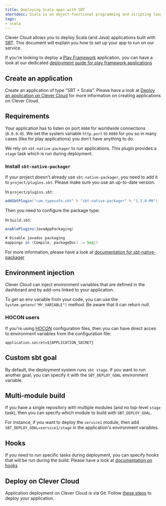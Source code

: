 ```yaml
---
title: Deploying Scala apps with SBT
shortdesc: Scala is an object-functional programming and scripting language that runs on the Java platform…
tags:
- scala
---
```


Clever Cloud allows you to deploy Scala (and Java) applications built with
<acronym title="Simple Build Tool">SBT</acronym>. This document will explain
you how to set up your app to run on our service.

If you're looking to deploy a [Play Framework](https://www.playframework.com)
application, you can have a look at our dedicated [deployment guide for play
framework applications](/doc/scala/play-framework-2/)

## Create an application

Create an application of type "SBT + Scala". Please have a look at [Deploy an
application on Clever Cloud](/doc/clever-cloud-overview/add-application/) for
more information on creating applications on Clever Cloud.

## Requirements

Your application has to listen on port `8080` for worldwide connections
(`0.0.0.0`). We set the system variable `http.port` to `8080` for you so in
many cases (like for play applications) you don't have anything to do.

We rely on `sbt-native-packager` to run applications. This plugin provides a
`stage` task which is run during deployment.

### Install `sbt-native-packager`

If your project doesn't already use `sbt-native-packager`, you need to add it
to `project/plugins.sbt`. Please make sure you use an up-to-date version.

In `project/plugins.sbt`:

```scala
addSbtPlugin("com.typesafe.sbt" % "sbt-native-packager" % "1.2.0-M9")
```

Then you need to configure the package type:

In `build.sbt`:

```scala
enablePlugins(JavaAppPackaging)

# Disable javadoc packaging
mappings in (Compile, packageDoc) := Seq()
```

For more information, please have a look at [documentation for
sbt-native-packager](http://www.scala-sbt.org/sbt-native-packager/index.html)

## Environment injection

Clever Cloud can inject environment variables that are defined in the
dashboard and by add-ons linked to your application.

To get an env variable from your code, you can use the
`System.getenv("MY_VARIABLE")` method. Be aware that it can return null.

### HOCON users

If you're using
[HOCON](https://github.com/typesafehub/config/blob/master/HOCON.md#hocon-human-optimized-config-object-notation)
configuration files, then you can have direct acces to environment variables
from the configuration file:

```
application.secret=${APPLICATION_SECRET}
```

## Custom sbt goal

By default, the deployment system runs `sbt stage`. If you want to run another
goal, you can specify it with the `SBT_DEPLOY_GOAL` environment variable.

## Multi-module build

If you have a single repository with multiple modules (and no top-level `stage`
task), then you can specify which module to build with `SBT_DEPLOY_GOAL`.

For instance, if you want to deploy the `service1` module, then add
`SBT_DEPLOY_GOAL=service1/stage` in the application's environment variables.

## Hooks

If you need to run specific tasks during deployment, you can specify hooks that
will be run during the build. Please have a look at [documentation on
hooks](/doc/clever-cloud-overview/hooks/)

## Deploy on Clever Cloud

Application deployment on Clever Cloud is via Git. Follow [these
steps](/doc/clever-cloud-overview/add-application/) to deploy your application.
